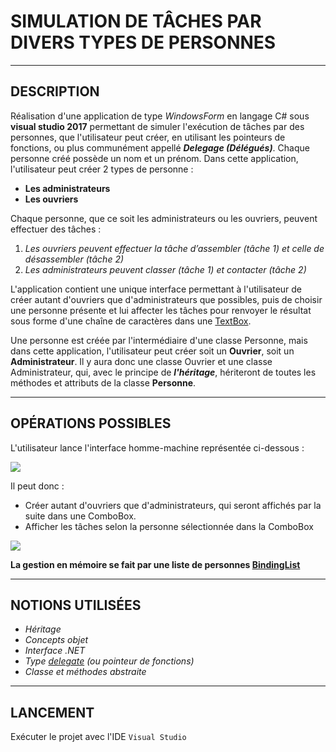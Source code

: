# SIMULATION DE TÂCHES PAR DIVERS TYPES DE PERSONNES

---------------------------------------------------------

## DESCRIPTION

Réalisation d'une application de type _WindowsForm_ en langage C# sous **visual studio 2017** permettant de simuler l'exécution de tâches par des personnes, que l'utilisateur peut créer, en utilisant les pointeurs de fonctions, ou plus communément appellé _**Delegage (Délégués)**_.
Chaque personne créé possède un nom et un prénom.
Dans cette application, l'utilisateur peut créer 2 types de personne :
* **Les administrateurs**
* **Les ouvriers**

Chaque personne, que ce soit les administrateurs ou les ouvriers, peuvent effectuer des tâches :
1. _Les ouvriers peuvent effectuer la tâche d’assembler (tâche 1) et celle de désassembler (tâche 2)_
2. _Les administrateurs peuvent classer (tâche 1) et contacter (tâche 2)_

L'application contient une unique interface permettant à l'utilisateur de créer autant d'ouvriers que d'administrateurs que possibles, puis de choisir une personne présente et lui affecter les tâches pour renvoyer le résultat sous forme d'une chaîne de caractères dans une [TextBox](https://en.wikipedia.org/wiki/Text_box).

Une personne est créée par l'intermédiaire d'une classe Personne, mais dans cette application, l'utilisateur peut créer soit un **Ouvrier**, soit un **Administrateur**. Il y aura donc une classe Ouvrier et une classe Administrateur, qui, avec le principe de _**l'héritage**_, hériteront de toutes les méthodes et attributs de la classe **Personne**.

---------------------------------------------------------

## OPÉRATIONS POSSIBLES

L'utilisateur lance l'interface homme-machine représentée ci-dessous :

![](https://image.noelshack.com/fichiers/2018/08/4/1519310388-capture1.png)

Il peut donc :
* Créer autant d'ouvriers que d'administrateurs, qui seront affichés par la suite dans une ComboBox.
* Afficher les tâches selon la personne sélectionnée dans la ComboBox

![](https://image.noelshack.com/fichiers/2018/08/4/1519310388-capture2.png)

**La gestion en mémoire se fait par une liste de personnes [BindingList](https://msdn.microsoft.com/fr-fr/library/ms132679(v=vs.110).aspx)**

--------------------------------------

## NOTIONS UTILISÉES

* _Héritage_
* _Concepts objet_
* _Interface .NET_
* _Type [delegate](https://www.dotnetdojo.com/delegates-csharp/) (ou pointeur de fonctions)_
* _Classe et méthodes abstraite_

--------------------------------------

## LANCEMENT

Exécuter le projet avec l'IDE `Visual Studio`